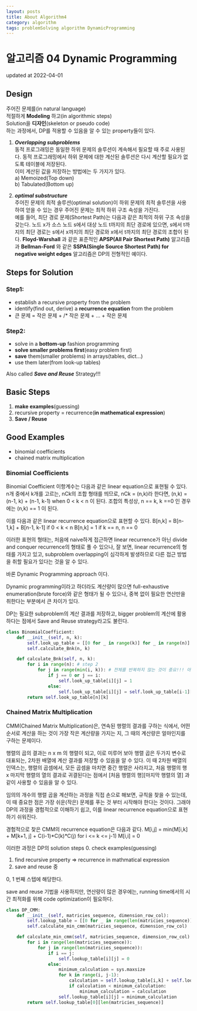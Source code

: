 ```yaml
---
layout: posts
title: About Algorithm4
category: algorithm
tags: problemSolving algorithm DynamicProgramming
---
```


# 알고리즘 04 Dynamic Programming

updated at 2022-04-01

## Design

주어진 문제를(in natural language)  
적절하게 **Modeling** 하고(in algorithmic steps)  
Solution을 **디자인**(skeleton or pseudo code)  
하는 과정에서, DP를 적용할 수 있음을 알 수 있는 property들이 있다.

1. **_Overlapping subproblems_**  
   동적 프로그래밍은 동일한 하위 문제의 솔루션이 계속해서 필요할 때 주로 사용된다.
   동적 프로그래밍에서 하위 문제에 대한 계산된 솔루션은 다시 계산할 필요가 없도록 테이블에 저장된다.  
   이미 계산된 값을 저장하는 방법에는 두 가지가 있다.  
   a) Memoized(Top down)  
   b) Tabulated(Bottom up)

2. **_optimal substructure_**  
   주어진 문제의 최적 솔루션(optimal solution)이 하위 문제의 최적 솔루션을 사용하여
   얻을 수 있는 경우 주어진 문제는 최적 하위 구조 속성을 가진다.  
   예를 들어, 최단 경로 문제(Shortest Path)는 다음과 같은 최적의 하위 구조 속성을 갖는다.
   노드 x가 소스 노드 s에서 대상 노드 t까지의 최단 경로에 있으면, s에서 t까지의 최단 경로는
   s에서 x까지의 최단 경로와 x에서 t까지의 최단 경로의 조합이 된다.
   **Floyd-Warshall** 과 같은 표준적인 **APSP(All Pair Shortest Path)** 알고리즘과 **Bellman-Ford** 와 같은
   **SSPA(Single Source Shortest Path) for negative weight edges** 알고리즘은 DP의 전형적인 예이다.

## Steps for Solution

### Step1:

- establish a recursive property from the problem
- identify(find out, derive) a **recurrence equation** from the problem
- 큰 문제 = 작은 문제 + /\* 작은 문제 + ... + 작은 문제

### Step2:

- solve in a **bottom-up** fashion programming
- **solve smaller problems first**(easy problem first)
- **save** them(smaller problems) in arrays(tables, dict...)
- use them later(from look-up tables)

Also called **_Save and Reuse_** Strategy!!!

## Basic Steps

1. **make examples**(guessing)
2. recursive property = recurrence(**in mathematical expression**)
3. **Save / Reuse**

## Good Examples

- binomial coefficients
- chained matrix multiplication

### Binomial Coefficients

Binomial Coefficient
이항계수는 다음과 같은 linear equation으로 표현될 수 있다.
n개 중에서 k개를 고르는, nCk의 조합 형태를 띄므로,
nCk = (n,k)라 한다면, (n,k) = (n-1, k) + (n-1, k-1) when 0 < k < n
이 된다. 조합의 특성상, n == k, k ==0 인 경우에는 (n,k) == 1 이 된다.

이를 다음과 같은 linear recurrence equation으로 표현할 수 있다.
B[n,k] = B[n-1,k] + B[n-1, k-1] if 0 < k < n
B[n,k] = 1 if k == n, n == 0

이러한 표현의 형태는, 처음에 naive하게 접근하면 linear recurrence가 아닌
divide and conquer recurrence의 형태로 풀 수 있으나,
잘 보면, linear recurrence의 형태를 가지고 있고, subproblem overlapping이
심각하게 발생하므로 다른 접근 방법을 취할 필요가 있다는 것을 알 수 있다.

바론 Dynamic Programming approach 이다.

Dynamic programming이라고 하더라도 계산량이 많으면
full-exhaustive enumeration(brute force)와 같은 형태가 될 수 있으나,
중복 없이 필요한 연산만을 취한다는 부분에서 큰 차이가 있다.

DP는 필요한 subproblem의 계산 결과를 저장하고, bigger problem의
계산에 활용하다는 점에서 Save and Reuse strategy라고도 불린다.

```python
class BinomialCoefficient:
    def __init__(self, n, k):
        self.look_up_table = [[0 for _ in range(k)] for _ in range(n)]
        self.calculate_Bnk(n, k)

    def calculate_Bnk(self, n, k):
        for i in range(n): # step 2
            for j in range(min(i, k)): # 전체를 반복하지 않는 것이 중요!!! 아예 계산 불가능한 부분도 있고, 계산이 불필요한 부분도 있다!!! 최적화에 있어 중요한 부분.
                if j == 0 or j == i:
                    self.look_up_table[i][j] = 1
                else:
                    self.look_up_table[i][j] = self.look_up_table[i-1][j-1] + self.look_up_table[i-1][j] # step 1
        return self.look_up_table[n][k]
```

### Chained Matrix Multiplication

CMM(Chained Matrix Multiplication)은,
연속된 행렬의 결과를 구하는 식에서,
어떤 순서로 계산을 하는 것이 가장 작은 계산량을 가지는 지,
그 때의 계산량은 얼마인지를 구하는 문제이다.

행렬의 곱의 결과는 n x m 의 행렬이 되고,
이로 미루어 보아 행렬 곱은 두가지 변수로 대표되는, 2차원 배열에 계산 결과를 저장할 수 있음을 알 수 있다.
이 때 2차원 배열의 인덱스는, 행렬의 곱셈에서, 모든 곱셈을 마치면 중간 행렬은 사라지고,
처음 행렬의 행 x 마지막 행렬의 열의 결과로 귀결된다는 점에서
[처음 행렬의 행][마지막 행렬의 열]
과 같이 사용할 수 있음을 알 수 있다.

임의의 개수의 행렬 곱을 계산하는 과정을 직접 손으로 해보면,
규칙을 찾을 수 있는데,
이 때 중요한 점은 가장 쉬운(작은) 문제를 푸는 것 부터 시작해야 한다는 것이다.
그래야 DP의 과정을 경험적으로 이해하기 쉽고,
이를 linear recurrence equation으로 표현하기 쉬워진다.

경험적으로 찾은 CMM의 recurrence equation은 다음과 같다.
M[i,j] = min(M[i,k] + M[k+1, j] + C(i-1)*C(k)*C(j) for i <= k <= j-1)
M[i,i] = 0

이러한 과정은 DP의 solution steps 0. check examples(guessing)

1. find recursive property => recurrence in mathmatical expression
2. save and reuse
   중

0, 1 번째 스텝에 해당한다.

save and reuse 기법을 사용하지만, 연산량이 많은 경우에는,
running time에서의 시간 최적화를 위해 code optimization이 필요하다.

```python
class DP_CMM:
    def __init__(self, matricies_sequence, dimension_row_col):
        self.lookup_table = [[0 for _ in range(len(matricies_sequence))] for _ in range(len(matricies_sequence))]
        self.calculate_min_cmm(matricies_sequence, dimension_row_col)

    def calculate_min_cmm(self, matricies_sequence, dimension_row_col):
        for i in range(len(matricies_sequence)):
            for j in range(len(matricies_sequence)):
                if i == j:
                    self.lookup_table[i][j] = 0
                else:
                    minimum_calculation = sys.maxsize
                    for k in range(i, j-1):
                        calculation = self.lookup_table[i,k] + self.lookup_table[k+1,j] + dimension_row_col[i-1].col * dimension_row_col[k].col * dimension_row_col[j].col
                        if calculation < minimum_calculation:
                            minimum_calculation = calculation
                    self.lookup_table[i][j] = minimum_calculation
        return self.lookup_table[0][len(matricies_sequence)]
```
